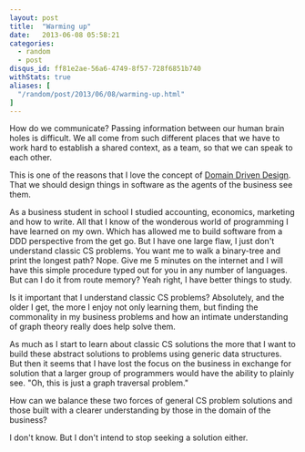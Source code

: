 ```yaml
---
layout: post
title:  "Warming up"
date:   2013-06-08 05:58:21
categories:
  - random
  - post
disqus_id: ff81e2ae-56a6-4749-8f57-728f6851b740
withStats: true
aliases: [
  "/random/post/2013/06/08/warming-up.html"
]
---
```


How do we communicate? Passing information between our human brain holes
is difficult. We all come from such different places that we
have to work hard to establish a shared context, as a team, so that
we can speak to each other.

This is one of the reasons that I love the concept of [Domain Driven Design][ddd].
That we should design things in software as the agents of the business see
them.

As a business student in school I studied accounting, economics, marketing and
how to write. All that I know of the wonderous world of programming I have learned
on my own. Which has allowed me to build software from a DDD perspective from
the get go. But I have one large flaw, I just don't understand classic CS
problems. You want me to walk a binary-tree and print the longest path? Nope.
Give me 5 minutes on the internet and I will have this simple procedure typed
out for you in any number of languages. But can I do it from route memory?
Yeah right, I have better things to study.

Is it important that I understand classic CS problems? Absolutely, and the
older I get, the more I enjoy not only learning them, but finding the commonality
in my business problems and how an intimate understanding of graph theory really
does help solve them.

As much as I start to learn about classic CS solutions the more that I want
to build these abstract solutions to problems using generic data structures.
But then it seems that I have lost the focus on the business in exchange for
solution that a larger group of programmers would have the ability to plainly
see. "Oh, this is just a graph traversal problem."

How can we balance these two forces of general CS problem solutions and those
built with a clearer understanding by those in the domain of the business?

I don't know. But I don't intend to stop seeking a solution either.


[ddd]:       http://en.wikipedia.org/wiki/Domain-driven_design
